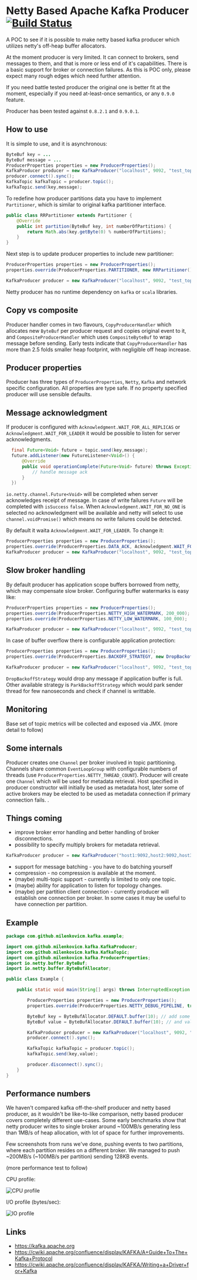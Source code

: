 # Netty Based Apache Kafka Producer [![Build Status](https://travis-ci.org/milenkovicm/netty-kafka-producer.svg)](https://travis-ci.org/milenkovicm/netty-kafka-producer)

A POC to see if it is possible to make netty based kafka producer which utilizes netty's off-heap buffer allocators. 

At the moment producer is very limited. It can connect to brokers, send messages to them, and that is more or less end of it's capabilities. 
There is a basic support for broker or connection failures. As this is POC only, please expect many rough edges which need further attention. 

If you need battle tested producer the original one is better fit at the moment, especially if you need at-least-once semantics, 
or any `0.9.0` feature.  

Producer has been tested against `0.8.2.1` and `0.9.0.1`. 

## How to use

It is simple to use, and it is asynchronous: 

```java
ByteBuf key = ...
ByteBuf message = ...
ProducerProperties properties = new ProducerProperties();
KafkaProducer producer = new KafkaProducer("localhost", 9092, "test_topic", properties);
producer.connect().sync();
KafkaTopic kafkaTopic = producer.topic();
kafkaTopic.send(key,message);
```

To redefine how producer partitions data you have to implement `Partitioner`, which is similar to original kafka partitioner interface.

```java
public class RRPartitioner extends Partitioner {
    @Override
    public int partition(ByteBuf key, int numberOfPartitions) {
        return Math.abs(key.getByte(0) % numberOfPartitions);
    }
}
```

Next step is to update producer properties to include new partitioner:

```java
ProducerProperties properties = new ProducerProperties();
properties.override(ProducerProperties.PARTITIONER, new RRPartitioner());

KafkaProducer producer = new KafkaProducer("localhost", 9092, "test_topic", properties);
```

Netty producer has no runtime dependency on `kafka` or `scala` libraries.

## Copy vs composite 

Producer handler comes in two flavours, `CopyProducerHandler` which allocates new `ByteBuf` per producer request and copies original event to it, 
and `CompositeProducerHandler` which uses `CompositeByteBuf` to wrap message before sending. Early tests indicate that `CopyProducerHandler` has more than
2.5 folds smaller heap footprint, with negligible off heap increase.

## Producer properties

Producer has three types of `ProducerProperties`, `Netty`, `Kafka` and network specific configuration. All properties are type safe.
If no property specified producer will use sensible defaults.

## Message acknowledgment

If producer is configured with `Acknowledgment.WAIT_FOR_ALL_REPLICAS` or `Acknowledgment.WAIT_FOR_LEADER` it would be possible 
to listen for server acknowledgments. 

```java
  final Future<Void> future = topic.send(key,message);
  future.addListener(new FutureListener<Void>() {
      @Override
      public void operationComplete(Future<Void> future) throws Exception {
          // handle message ack 
      }
  })
```

`io.netty.channel.Future<Void>` will be completed when server acknowledges receipt of message.
In case of write failures `Future` will be completed with `isSuccess` `false`. 
When `Acknowledgment.WAIT_FOR_NO_ONE` is selected no acknowledgment will be available and netty will select to use 
`channel.voidPromise()` which means no write failures could be detected. 

By default it waita `Acknowledgment.WAIT_FOR_LEADER`. To change it: 

```java
ProducerProperties properties = new ProducerProperties();
properties.override(ProducerProperties.DATA_ACK, Acknowledgment.WAIT_FOR_NO_ONE);
KafkaProducer producer = new KafkaProducer("localhost", 9092, "test_topic", properties)
```

## Slow broker handling

By default producer has application scope buffers borrowed from netty, which may compensate slow broker. 
Configuring buffer watermarks is easy like:

```java
ProducerProperties properties = new ProducerProperties();
properties.override(ProducerProperties.NETTY_HIGH_WATERMARK, 200_000);
properties.override(ProducerProperties.NETTY_LOW_WATERMARK, 100_000);

KafkaProducer producer = new KafkaProducer("localhost", 9092, "test_topic", properties)
```
 
In case of buffer overflow there is configurable application protection:
  
```java
ProducerProperties properties = new ProducerProperties();
properties.override(ProducerProperties.BACKOFF_STRATEGY, new DropBackoffStrategy());

KafkaProducer producer = new KafkaProducer("localhost", 9092, "test_topic", properties)
```

`DropBackoffStrategy` would drop any message if application buffer is full. Other available strategy is `ParkBackoffStrategy` 
which would park sender thread for few nanoseconds and check if channel is writtable.


## Monitoring

Base set of topic metrics will be collected and exposed via JMX. (more detail to follow)


## Some internals 

Producer creates one `Channel` per broker involved in topic partitioning. 
Channels share common `EventLoopGroup` with configurable numbers of threads (use `ProducerProperties.NETTY_THREAD_COUNT`).
Producer will create one `Channel` which will be used for metadata retrieval. 
Host specified in producer constructor will initially be used as metadata host, later some of active brokers may be elected to be used as metadata connection if primary connection fails.
. 

## Things coming

- improve broker error handling and better handling of broker disconnections.
- possibility to specify multiply brokers for metadata retrieval.

```java
KafkaProducer producer = new KafkaProducer("host1:9092,host2:9092,host3:9092", "test_topic", properties);
```

- support for message batching - you have to do batching yourself
- compression - no compression is available at the moment.
- (maybe) multi-topic support - currently is limited to only one topic.
- (maybe) ability for application to listen for topology changes.
- (maybe) per partition client connection - currently producer will establish one connection per broker. In some cases it may be useful to have connection per partition. 

## Example 

```java
package com.github.milenkovicm.kafka.example;

import com.github.milenkovicm.kafka.KafkaProducer;
import com.github.milenkovicm.kafka.KafkaTopic;
import com.github.milenkovicm.kafka.ProducerProperties;
import io.netty.buffer.ByteBuf;
import io.netty.buffer.ByteBufAllocator;

public class Example {

    public static void main(String[] args) throws InterruptedException {

        ProducerProperties properties = new ProducerProperties();
        properties.override(ProducerProperties.NETTY_DEBUG_PIPELINE, true);

        ByteBuf key = ByteBufAllocator.DEFAULT.buffer(10); // add some key here
        ByteBuf value = ByteBufAllocator.DEFAULT.buffer(10); // and value here

        KafkaProducer producer = new KafkaProducer("localhost", 9092, "test_topic", properties);
        producer.connect().sync();

        KafkaTopic kafkaTopic = producer.topic();
        kafkaTopic.send(key,value);

        producer.disconnect().sync();
    }
}

```
## Performance numbers

We haven't compared kafka off-the-shelf producer and netty based producer, as it wouldn't be like-to-like comparison, netty based producer covers completely different use-cases. 
Some early benchmarks show that netty producer writes to single broker around ~100MB/s generating less than 1MB/s of heap allocation, with lot of space for further improvements.

Few screenshots from runs we've done, pushing events to two partitions, where each partition resides on a different broker. We managed to push ~200MB/s (~100MB/s per partition) sending 128KB events.

(more performance test to follow)

CPU profile: 

![CPU profile](http://i.imgur.com/wAAyfFk.png "CPU&Memory profile")

I/O profile (bytes/sec):

![IO profile](http://i.imgur.com/3voInd6.png "IO Profile")

## Links

 - https://kafka.apache.org
 - https://cwiki.apache.org/confluence/display/KAFKA/A+Guide+To+The+Kafka+Protocol
 - https://cwiki.apache.org/confluence/display/KAFKA/Writing+a+Driver+for+Kafka

